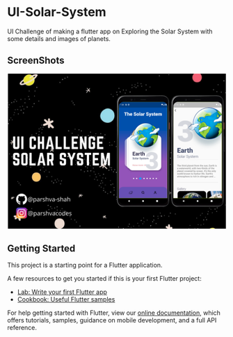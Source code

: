 # UI-Solar-System

UI Challenge of making a flutter app on Exploring the Solar System with some details and images of planets.

## ScreenShots

<p align="center">
  <img src="https://github.com/parshva-shah/UI-Solar-System/blob/main/UI%20Challenge%20-%20Solar%20System.png" title="hover text">
</p>

## Getting Started

This project is a starting point for a Flutter application.

A few resources to get you started if this is your first Flutter project:

- [Lab: Write your first Flutter app](https://flutter.dev/docs/get-started/codelab)
- [Cookbook: Useful Flutter samples](https://flutter.dev/docs/cookbook)

For help getting started with Flutter, view our
[online documentation](https://flutter.dev/docs), which offers tutorials,
samples, guidance on mobile development, and a full API reference.
